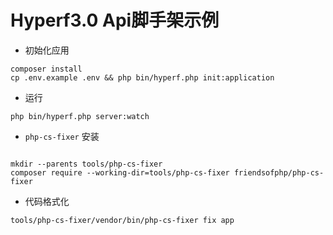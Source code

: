 # Hyperf3.0 Api脚手架示例

 * 初始化应用
```shell
composer install
cp .env.example .env && php bin/hyperf.php init:application
```

* 运行
```shell
php bin/hyperf.php server:watch
```
* `php-cs-fixer` 安装
```shell

mkdir --parents tools/php-cs-fixer
composer require --working-dir=tools/php-cs-fixer friendsofphp/php-cs-fixer

```
* 代码格式化
```shell
tools/php-cs-fixer/vendor/bin/php-cs-fixer fix app
```